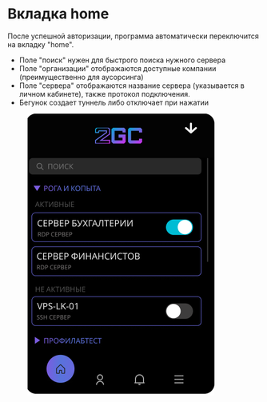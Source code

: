 # Вкладка home

После успешной авторизации, программа автоматически переключится на вкладку "home".&#x20;

* Поле "поиск" нужен для быстрого поиска нужного сервера
* Поле "организации" отображаются доступные компании (преимущественно для аусорсинга)
* Поле "сервера" отображаются название сервера (указывается в личном кабинете), также протокол подключения.
* Бегунок создает туннель либо отключает при нажатии

<figure><img src="../../.gitbook/assets/app_2gc.png" alt=""><figcaption></figcaption></figure>
